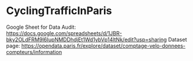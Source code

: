 # CyclingTrafficInParis
Google Sheet for Data Audit: https://docs.google.com/spreadsheets/d/1JBR-bky2OLdFRM9l6IupNMDDhdjEt1Wd1ybVp14ltNk/edit?usp=sharing
Dataset page: https://opendata.paris.fr/explore/dataset/comptage-velo-donnees-compteurs/information